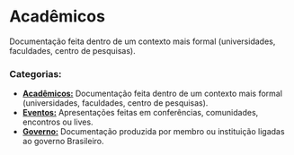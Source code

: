 # Acadêmicos
Documentação feita dentro de um contexto mais formal (universidades, faculdades, centro de pesquisas).

### Categorias:
- [**Acadêmicos:**](./README.md) Documentação feita dentro de um contexto mais formal (universidades, faculdades, centro de pesquisas).
- [**Eventos:**](../Eventos/README.md) Apresentações feitas em conferências, comunidades, encontros ou lives.
- [**Governo:**](../Gov/README.md) Documentação produzida por membro ou instituição ligadas ao governo Brasileiro.

